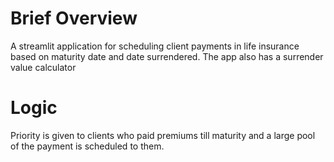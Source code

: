 # Brief Overview
A streamlit application for scheduling client payments in life insurance based on maturity date and date surrendered.
The app also has a surrender value calculator

# Logic
Priority is given to clients who paid premiums till maturity and a large pool of the payment is scheduled to them.
